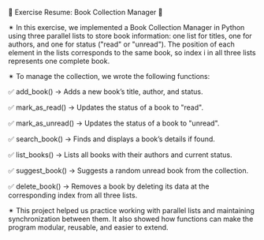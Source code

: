 💠 Exercise Resume: Book Collection Manager 💠

✴ In this exercise, we implemented a Book Collection Manager in Python using three parallel lists to store book information: one list for titles, one for authors, and one for status ("read" or "unread"). The position of each element in the lists corresponds to the same book, so index i in all three lists represents one complete book.

✴ To manage the collection, we wrote the following functions:


✅ add_book() → Adds a new book’s title, author, and status.

✅ mark_as_read() → Updates the status of a book to "read".

✅ mark_as_unread() → Updates the status of a book to "unread".

✅ search_book() → Finds and displays a book’s details if found.

✅ list_books() → Lists all books with their authors and current status.

✅ suggest_book() → Suggests a random unread book from the collection.

✅ delete_book() → Removes a book by deleting its data at the corresponding index from all three lists.


✴ This project helped us practice working with parallel lists and maintaining synchronization between them. It also showed how functions can make the program modular, reusable, and easier to extend.